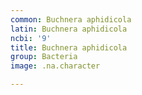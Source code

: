 ```yaml
---
common: Buchnera aphidicola
latin: Buchnera aphidicola
ncbi: '9'
title: Buchnera aphidicola
group: Bacteria
image: .na.character

---
```

